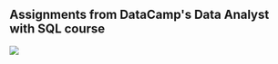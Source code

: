 ## Assignments from DataCamp's Data Analyst with SQL course 


<p align="left">
<img align="center" src="https://github.com/PmnAngelov/datacamp-sql/blob/main/img/postgresql_logo.png" />
</p>
